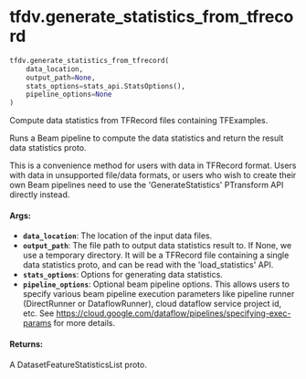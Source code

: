 <div itemscope itemtype="http://developers.google.com/ReferenceObject">
<meta itemprop="name" content="tfdv.generate_statistics_from_tfrecord" />
<meta itemprop="path" content="Stable" />
</div>

# tfdv.generate_statistics_from_tfrecord

``` python
tfdv.generate_statistics_from_tfrecord(
    data_location,
    output_path=None,
    stats_options=stats_api.StatsOptions(),
    pipeline_options=None
)
```

Compute data statistics from TFRecord files containing TFExamples.

Runs a Beam pipeline to compute the data statistics and return the result
data statistics proto.

This is a convenience method for users with data in TFRecord format.
Users with data in unsupported file/data formats, or users who wish
to create their own Beam pipelines need to use the 'GenerateStatistics'
PTransform API directly instead.

#### Args:

* <b>`data_location`</b>: The location of the input data files.
* <b>`output_path`</b>: The file path to output data statistics result to. If None, we
    use a temporary directory. It will be a TFRecord file containing a single
    data statistics proto, and can be read with the 'load_statistics' API.
* <b>`stats_options`</b>: Options for generating data statistics.
* <b>`pipeline_options`</b>: Optional beam pipeline options. This allows users to
    specify various beam pipeline execution parameters like pipeline runner
    (DirectRunner or DataflowRunner), cloud dataflow service project id, etc.
    See https://cloud.google.com/dataflow/pipelines/specifying-exec-params for
    more details.


#### Returns:

A DatasetFeatureStatisticsList proto.